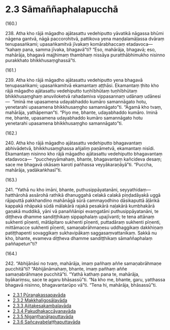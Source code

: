 # 2.3 Sāmaññaphalapucchā

(160.)

238\. Atha kho rājā māgadho ajātasattu vedehiputto yāvatikā nāgassa bhūmi nāgena gantvā, nāgā paccorohitvā, pattikova yena maṇḍalamāḷassa dvāraṃ tenupasaṅkami; upasaṅkamitvā jīvakaṃ komārabhaccaṃ etadavoca—  “kahaṃ pana, samma jīvaka, bhagavā”ti? “Eso, mahārāja, bhagavā; eso, mahārāja, bhagavā majjhimaṃ thambhaṃ nissāya puratthābhimukho nisinno purakkhato bhikkhusaṃghassā”ti.

(161.)

239\. Atha kho rājā māgadho ajātasattu vedehiputto yena bhagavā tenupasaṅkami; upasaṅkamitvā ekamantaṃ aṭṭhāsi. Ekamantaṃ ṭhito kho rājā māgadho ajātasattu vedehiputto tuṇhībhūtaṃ tuṇhībhūtaṃ bhikkhusaṃghaṃ anuviloketvā rahadamiva vippasannaṃ udānaṃ udānesi—  “iminā me upasamena udayabhaddo kumāro samannāgato hotu, yenetarahi upasamena bhikkhusaṃgho samannāgato”ti. “Agamā kho tvaṃ, mahārāja, yathāpeman”ti. “Piyo me, bhante, udayabhaddo kumāro. Iminā me, bhante, upasamena udayabhaddo kumāro samannāgato hotu yenetarahi upasamena bhikkhusaṃgho samannāgato”ti.

(162.)

240\. Atha kho rājā māgadho ajātasattu vedehiputto bhagavantaṃ abhivādetvā, bhikkhusaṃghassa añjaliṃ paṇāmetvā, ekamantaṃ nisīdi. Ekamantaṃ nisinno kho rājā māgadho ajātasattu vedehiputto bhagavantaṃ etadavoca—  “puccheyyāmahaṃ, bhante, bhagavantaṃ kañcideva desaṃ; sace me bhagavā okāsaṃ karoti pañhassa veyyākaraṇāyā”ti. “Puccha, mahārāja, yadākaṅkhasī”ti.

(163.)

241\. “Yathā nu kho imāni, bhante, puthusippāyatanāni, seyyathidaṃ—  hatthārohā assārohā rathikā dhanuggahā celakā calakā piṇḍadāyakā uggā rājaputtā pakkhandino mahānāgā sūrā cammayodhino dāsikaputtā āḷārikā kappakā nhāpakā sūdā mālakārā rajakā pesakārā naḷakārā kumbhakārā gaṇakā muddikā, yāni vā panaññānipi evaṃgatāni puthusippāyatanāni, te diṭṭheva dhamme sandiṭṭhikaṃ sippaphalaṃ upajīvanti; te tena attānaṃ sukhenti pīṇenti, mātāpitaro sukhenti pīṇenti, puttadāraṃ sukhenti pīṇenti, mittāmacce sukhenti pīṇenti, samaṇabrāhmaṇesu uddhaggikaṃ dakkhiṇaṃ patiṭṭhapenti sovaggikaṃ sukhavipākaṃ saggasaṃvattanikaṃ. Sakkā nu kho, bhante, evameva diṭṭheva dhamme sandiṭṭhikaṃ sāmaññaphalaṃ paññapetun”ti?

(164.)

242\. “Abhijānāsi no tvaṃ, mahārāja, imaṃ pañhaṃ aññe samaṇabrāhmaṇe pucchitā”ti? “Abhijānāmahaṃ, bhante, imaṃ pañhaṃ aññe samaṇabrāhmaṇe pucchitā”ti. “Yathā kathaṃ pana te, mahārāja, byākariṃsu, sace te agaru bhāsassū”ti. “Na kho me, bhante, garu, yatthassa bhagavā nisinno, bhagavantarūpo vā”ti. “Tena hi, mahārāja, bhāsassū”ti.

* [2.3.1 Pūraṇakassapavāda](2.3/2.3.1.md)
* [2.3.2 Makkhaligosālavāda](2.3/2.3.2.md)
* [2.3.3 Ajitakesakambalavāda](2.3/2.3.3.md)
* [2.3.4 Pakudhakaccāyanavāda](2.3/2.3.4.md)
* [2.3.5 Nigaṇṭhanāṭaputtavāda](2.3/2.3.5.md)
* [2.3.6 Sañcayabelaṭṭhaputtavāda](2.3/2.3.6.md)
